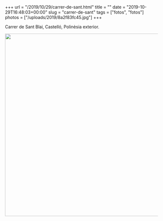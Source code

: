 +++
url = "/2019/10/29/carrer-de-sant.html"
title = ""
date = "2019-10-29T16:48:03+00:00"
slug = "carrer-de-sant"
tags = ["fotos", "fotos"]
photos = ["/uploads/2019/8a2f83fc45.jpg"]
+++

Carrer de Sant Blai, Castelló, Polinèsia exterior.

<img src="/uploads/2019/8a2f83fc45.jpg" width="599" height="600" alt="" />
